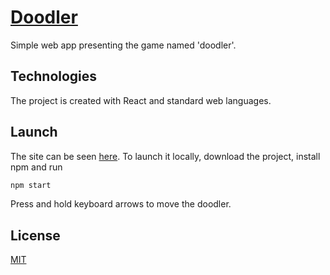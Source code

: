# [Doodler](https://yannvoytaa.github.io/react_doodler/)

Simple web app presenting the game named 'doodler'.


## Technologies
The project is created with React and standard web languages.

## Launch
The site can be seen [here](https://yannvoytaa.github.io/react_doodler/). To launch it locally, download the project, install npm and run
```bash
npm start
```
Press and hold keyboard arrows to move the doodler.
## License
[MIT](https://choosealicense.com/licenses/mit/)
